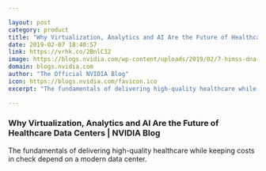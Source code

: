 ```yaml
---

layout: post
category: product
title: "Why Virtualization, Analytics and AI Are the Future of Healthcare Data Centers"
date: 2019-02-07 18:40:57
link: https://vrhk.co/2BnlC32
image: https://blogs.nvidia.com/wp-content/uploads/2019/02/7-himss-dna-data.jpg
domain: blogs.nvidia.com
author: "The Official NVIDIA Blog"
icon: https://blogs.nvidia.com/favicon.ico
excerpt: "The fundamentals of delivering high-quality healthcare while keeping costs in check depend on a modern data center."

---
```


### Why Virtualization, Analytics and AI Are the Future of Healthcare Data Centers | NVIDIA Blog

The fundamentals of delivering high-quality healthcare while keeping costs in check depend on a modern data center.